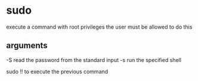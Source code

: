# sudo

execute a command with root privileges
the user must be allowed to do this

## arguments

-S  read the password from the standard input
-s  run the specified shell

sudo !! to execute the previous command
